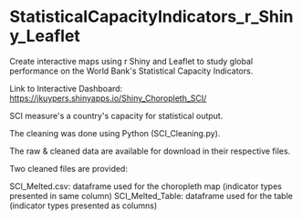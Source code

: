 # StatisticalCapacityIndicators_r_Shiny_Leaflet
Create interactive maps using r Shiny and Leaflet to study global performance on the World Bank's Statistical Capacity Indicators.

Link to Interactive Dashboard: https://jkuypers.shinyapps.io/Shiny_Choropleth_SCI/

SCI measure's a country's capacity for statistical output.

The cleaning was done using Python (SCI_Cleaning.py).

The raw & cleaned data are available for download in their respective files.

Two cleaned files are provided:

SCI_Melted.csv: dataframe used for the choropleth map (indicator types presented in same column)
SCI_Melted_Table: dataframe used for the table (indicator types presented as columns)
